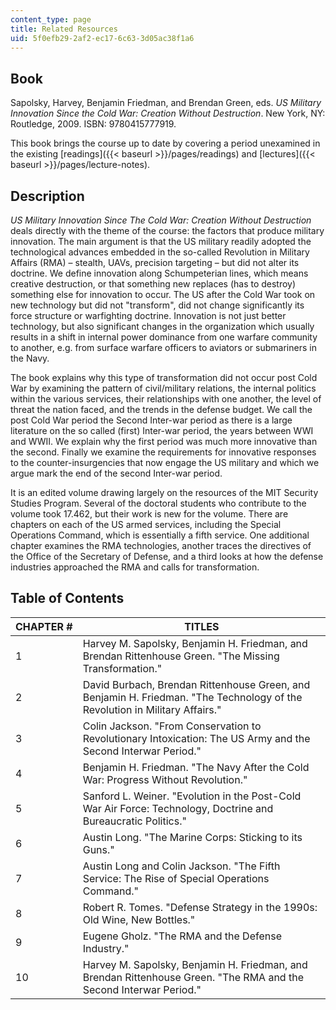 ```yaml
---
content_type: page
title: Related Resources
uid: 5f0efb29-2af2-ec17-6c63-3d05ac38f1a6
---
```


Book
----

Sapolsky, Harvey, Benjamin Friedman, and Brendan Green, eds. _US Military Innovation Since the Cold War: Creation Without Destruction_. New York, NY: Routledge, 2009. ISBN: 9780415777919.

This book brings the course up to date by covering a period unexamined in the existing [readings]({{< baseurl >}}/pages/readings) and [lectures]({{< baseurl >}}/pages/lecture-notes).

Description
-----------

_US Military Innovation Since The Cold War: Creation Without Destruction_ deals directly with the theme of the course: the factors that produce military innovation. The main argument is that the US military readily adopted the technological advances embedded in the so-called Revolution in Military Affairs (RMA) – stealth, UAVs, precision targeting – but did not alter its doctrine. We define innovation along Schumpeterian lines, which means creative destruction, or that something new replaces (has to destroy) something else for innovation to occur. The US after the Cold War took on new technology but did not "transform", did not change significantly its force structure or warfighting doctrine. Innovation is not just better technology, but also significant changes in the organization which usually results in a shift in internal power dominance from one warfare community to another, e.g. from surface warfare officers to aviators or submariners in the Navy.

The book explains why this type of transformation did not occur post Cold War by examining the pattern of civil/military relations, the internal politics within the various services, their relationships with one another, the level of threat the nation faced, and the trends in the defense budget. We call the post Cold War period the Second Inter-war period as there is a large literature on the so called (first) Inter-war period, the years between WWI and WWII. We explain why the first period was much more innovative than the second. Finally we examine the requirements for innovative responses to the counter-insurgencies that now engage the US military and which we argue mark the end of the second Inter-war period.

It is an edited volume drawing largely on the resources of the MIT Security Studies Program. Several of the doctoral students who contribute to the volume took 17.462, but their work is new for the volume. There are chapters on each of the US armed services, including the Special Operations Command, which is essentially a fifth service. One additional chapter examines the RMA technologies, another traces the directives of the Office of the Secretary of Defense, and a third looks at how the defense industries approached the RMA and calls for transformation.

Table of Contents
-----------------

| CHAPTER # | TITLES |
| --- | --- |
| 1 | Harvey M. Sapolsky, Benjamin H. Friedman, and Brendan Rittenhouse Green. "The Missing Transformation." |
| 2 | David Burbach, Brendan Rittenhouse Green, and Benjamin H. Friedman. "The Technology of the Revolution in Military Affairs." |
| 3 | Colin Jackson. "From Conservation to Revolutionary Intoxication: The US Army and the Second Interwar Period." |
| 4 | Benjamin H. Friedman. "The Navy After the Cold War: Progress Without Revolution." |
| 5 | Sanford L. Weiner. "Evolution in the Post-Cold War Air Force: Technology, Doctrine and Bureaucratic Politics." |
| 6 | Austin Long. "The Marine Corps: Sticking to its Guns." |
| 7 | Austin Long and Colin Jackson. "The Fifth Service: The Rise of Special Operations Command." |
| 8 | Robert R. Tomes. "Defense Strategy in the 1990s: Old Wine, New Bottles." |
| 9 | Eugene Gholz. "The RMA and the Defense Industry." |
| 10 | Harvey M. Sapolsky, Benjamin H. Friedman, and Brendan Rittenhouse Green. "The RMA and the Second Interwar Period."